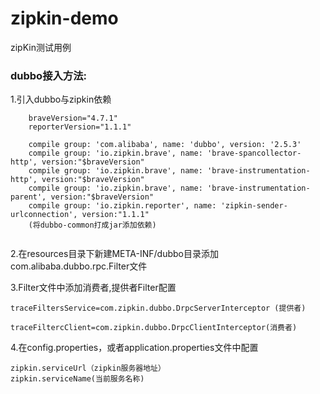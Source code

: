 # zipkin-demo

zipKin测试用例

### dubbo接入方法:
1.引入dubbo与zipkin依赖 
```
    braveVersion="4.7.1"
    reporterVersion="1.1.1"
    
    compile group: 'com.alibaba', name: 'dubbo', version: '2.5.3'
    compile group: 'io.zipkin.brave', name: 'brave-spancollector-http', version:"$braveVersion"
    compile group: 'io.zipkin.brave', name: 'brave-instrumentation-http', version:"$braveVersion"
    compile group: 'io.zipkin.brave', name: 'brave-instrumentation-parent', version:"$braveVersion"
    compile group: 'io.zipkin.reporter', name: 'zipkin-sender-urlconnection', version:"1.1.1"
    (将dubbo-common打成jar添加依赖)
    
```
2.在resources目录下新建META-INF/dubbo目录添加com.alibaba.dubbo.rpc.Filter文件

3.Filter文件中添加消费者,提供者Filter配置
```
traceFiltersService=com.zipkin.dubbo.DrpcServerInterceptor (提供者)

traceFiltercClient=com.zipkin.dubbo.DrpcClientInterceptor(消费者)

```

4.在config.properties，或者application.properties文件中配置
```
zipkin.serviceUrl（zipkin服务器地址）
zipkin.serviceName(当前服务名称)
```

